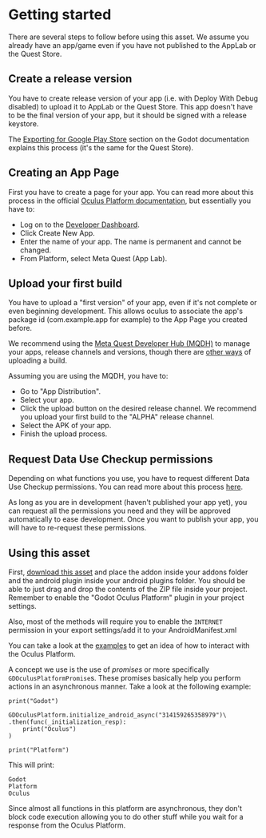 # Getting started
There are several steps to follow before using this asset. We assume you already have an app/game even if you have not published to the AppLab or the Quest Store.

## Create a release version
You have to create release version of your app (i.e. with Deploy With Debug disabled) to upload it to AppLab or the Quest Store. This app doesn't have to be the final version of your app, but it should be signed with a release keystore.

The [Exporting for Google Play Store](https://docs.godotengine.org/en/stable/tutorials/export/exporting_for_android.html#exporting-for-google-play-store) section on the Godot documentation explains this process (it's the same for the Quest Store).

## Creating an App Page
First you have to create a page for your app. You can read more about this process in the official [Oculus Platform documentation](https://developer.oculus.com/resources/publish-create-app/), but essentially you have to:

- Log on to the [Developer Dashboard](https://developer.oculus.com/manage/).
- Click Create New App.
- Enter the name of your app. The name is permanent and cannot be changed.
- From Platform, select Meta Quest (App Lab).

## Upload your first build
You have to upload a "first version" of your app, even if it's not complete or even beginning development. This allows oculus to associate the app's package id (com.example.app for example) to the App Page you created before.

We recommend using the [Meta Quest Developer Hub (MQDH)](https://developer.oculus.com/meta-quest-developer-hub/) to manage your apps, release channels and versions, though there are [other ways](https://developer.oculus.com/resources/publish-uploading-mobile/#upload-meta-quest-builds) of uploading a build.

Assuming you are using the MQDH, you have to:

- Go to "App Distribution".
- Select your app.
- Click the upload button on the desired release channel. We recommend you upload your first build to the "ALPHA" release channel.
- Select the APK of your app.
- Finish the upload process.

## Request Data Use Checkup permissions
Depending on what functions you use, you have to request different Data Use Checkup permissions. You can read more about this process [here](https://developer.oculus.com/resources/publish-data-use/).

As long as you are in development (haven't published your app yet), you can request all the permissions you need and they will be approved automatically to ease development. Once you want to publish your app, you will have to re-request these permissions.

## Using this asset
First, [download this asset](/godot_oculus_platform/download/) and place the addon inside your addons folder and the android plugin inside your android plugins folder. You should be able to just drag and drop the contents of the ZIP file inside your project. Remember to enable the "Godot Oculus Platform" plugin in your project settings.

Also, most of the methods will require you to enable the `INTERNET` permission in your export settings/add it to your AndroidManifest.xml

You can take a look at the [examples](/godot_oculus_platform/examples/) to get an idea of how to interact with the Oculus Platform.

A concept we use is the use of *promises* or more specifically `GDOculusPlatformPromise`s. These promises basically help you perform actions in an asynchronous manner. Take a look at the following example:

``` gdscript linenums="1"
print("Godot")

GDOculusPlatform.initialize_android_async("314159265358979")\
.then(func(_initialization_resp):
    print("Oculus")
)

print("Platform")
```
This will print:

```
Godot
Platform
Oculus
```

Since almost all functions in this platform are asynchronous, they don't block code execution allowing you to do other stuff while you wait for a response from the Oculus Platform.